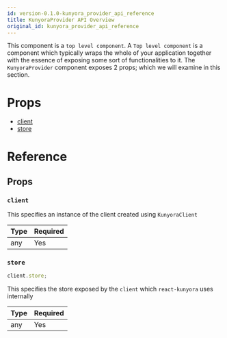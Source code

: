 ```yaml
---
id: version-0.1.0-kunyora_provider_api_reference
title: KunyoraProvider API Overview
original_id: kunyora_provider_api_reference
---
```


This component is a `top level component`. A `Top level component` is a component which typically wraps the whole of your application together with the essence of exposing some sort of functionalities to it. The `KunyoraProvider` component exposes 2 props; which we will examine in this section.

# Props

* [client](kunyora_provider_api_reference.md#client)
* [store](kunyora_provider_api_reference.md#store)

# Reference

## Props

### `client`

This specifies an instance of the client created using `KunyoraClient`

| Type | Required |
| ---- | -------- |
| any  | Yes      |

### `store`

```javascript
client.store;
```

This specifies the store exposed by the `client` which `react-kunyora` uses internally

| Type | Required |
| ---- | -------- |
| any  | Yes      |
